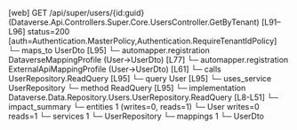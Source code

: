 [web] GET /api/super/users/{id:guid}  (Dataverse.Api.Controllers.Super.Core.UsersController.GetByTenant)  [L91–L96] status=200 [auth=Authentication.MasterPolicy,Authentication.RequireTenantIdPolicy]
  └─ maps_to UserDto [L95]
    └─ automapper.registration DataverseMappingProfile (User->UserDto) [L77]
    └─ automapper.registration ExternalApiMappingProfile (User->UserDto) [L61]
  └─ calls UserRepository.ReadQuery [L95]
  └─ query User [L95]
  └─ uses_service UserRepository
    └─ method ReadQuery [L95]
      └─ implementation Dataverse.Data.Repository.Users.UserRepository.ReadQuery [L8-L51]
  └─ impact_summary
    └─ entities 1 (writes=0, reads=1)
      └─ User writes=0 reads=1
    └─ services 1
      └─ UserRepository
    └─ mappings 1
      └─ UserDto

